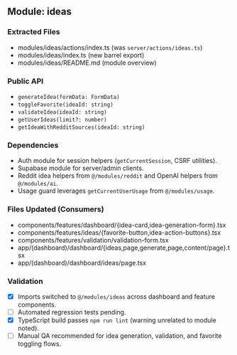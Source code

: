 ## Module: ideas

### Extracted Files
- modules/ideas/actions/index.ts (was `server/actions/ideas.ts`)
- modules/ideas/index.ts (new barrel export)
- modules/ideas/README.md (module overview)

### Public API
- `generateIdea(formData: FormData)`
- `toggleFavorite(ideaId: string)`
- `validateIdea(ideaId: string)`
- `getUserIdeas(limit?: number)`
- `getIdeaWithRedditSources(ideaId: string)`

### Dependencies
- Auth module for session helpers (`getCurrentSession`, CSRF utilities).
- Supabase module for server/admin clients.
- Reddit idea helpers from `@/modules/reddit` and OpenAI helpers from `@/modules/ai`.
- Usage guard leverages `getCurrentUserUsage` from `@/modules/usage`.

### Files Updated (Consumers)
- components/features/dashboard/{idea-card,idea-generation-form}.tsx
- components/features/ideas/{favorite-button,idea-action-buttons}.tsx
- components/features/validation/validation-form.tsx
- app/(dashboard)/dashboard/{ideas,page,generate,page,content/page}.tsx
- app/(dashboard)/dashboard/ideas/page.tsx

### Validation
- [x] Imports switched to `@/modules/ideas` across dashboard and feature components.
- [ ] Automated regression tests pending.
- [x] TypeScript build passes `npm run lint` (warning unrelated to module noted).
- [ ] Manual QA recommended for idea generation, validation, and favorite toggling flows.
